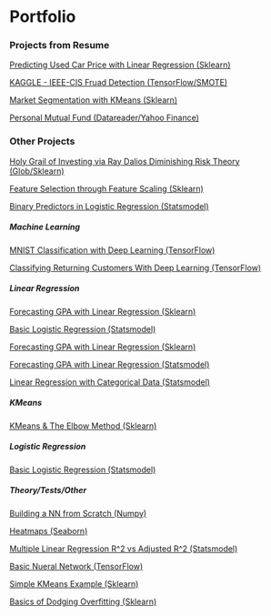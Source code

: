 # Portfolio

### Projects from Resume

[Predicting Used Car Price with Linear Regression  (Sklearn)](https://jmp.sh/v/SUq5z1lVM6RfIcN6Xep4)

[KAGGLE - IEEE-CIS Fruad Detection (TensorFlow/SMOTE)](https://jmp.sh/v/7x12UuWkswim0lvshL7p)

[Market Segmentation with KMeans (Sklearn)](https://jmp.sh/v/LeA9fflxc19NrluwGrlK)

[Personal Mutual Fund (Datareader/Yahoo Finance)](https://jmp.sh/v/HXk2rJmJzJhPKrvOJb3E)

### Other Projects

[Holy Grail of Investing via Ray Dalios Diminishing Risk Theory (Glob/Sklearn)](https://jmp.sh/v/HXk2rJmJzJhPKrvOJb3E)

[Feature Selection through Feature Scaling (Sklearn)](https://github.com/dsk0203/dsk0203.github.io/blob/master/images/Feature%20Selection%20through%20Feature%20Scaling%20(Standardization)%20with%20sklearn.ipynb)

[Binary Predictors in Logistic Regression (Statsmodel)](https://github.com/dsk0203/dsk0203.github.io/blob/master/images/Binary%20Predictors%20in%20logistic%20regression.ipynb)

##### Machine Learning

[MNIST Classification with Deep Learning (TensorFlow)](https://jmp.sh/v/3Ju5KZ99X8lnlVLFwbUm)

[Classifying Returning Customers With Deep Learning (TensorFlow)](https://github.com/dsk0203/dsk0203.github.io/blob/master/images/Classifying%20a%20previous%20customer%20as%20a%20potential%20return%20customer%20with%20TensorFlow.ipynb)

##### Linear Regression

[Forecasting GPA with Linear Regression (Sklearn)](https://github.com/dsk0203/dsk0203.github.io/blob/master/images/Forecasting%20GPA%20with%20sklearn%20Linear%20Regression.ipynb)

[Basic Logistic Regression (Statsmodel)](https://github.com/dsk0203/dsk0203.github.io/blob/master/images/Basic%20Logistic%20Regression%20(statsmodel).ipynb)

[Forecasting GPA with Linear Regression (Sklearn)](https://github.com/dsk0203/dsk0203.github.io/blob/master/images/Forecasting%20GPA%20with%20sklearn%20Linear%20Regression.ipynb)

[Forecasting GPA with Linear Regression (Statsmodel)](https://github.com/dsk0203/dsk0203.github.io/blob/master/images/Linear%20Regression%20to%20forecast%20GPA%20of%20a%20student%20based%20on%20SAT%20scores%20(statsmodel).ipynb)

[Linear Regression with Categorical Data (Statsmodel)](https://github.com/dsk0203/dsk0203.github.io/blob/master/images/Linear%20Regression%20with%20Categorical%20Data.ipynb)

##### KMeans

[KMeans & The Elbow Method (Sklearn)](https://github.com/dsk0203/dsk0203.github.io/blob/master/images/KMeans%20%26%20The%20Elbow%20Method.ipynb)

##### Logistic Regression

[Basic Logistic Regression (Statsmodel)](https://github.com/dsk0203/dsk0203.github.io/blob/master/images/Basic%20Logistic%20Regression%20(statsmodel).ipynb)

##### Theory/Tests/Other

[Building a NN from Scratch (Numpy)](https://github.com/dsk0203/dsk0203.github.io/blob/master/images/Building%20a%20Neural%20Network%20from%20scratch%20with%20numpy.ipynb)

[Heatmaps (Seaborn)](https://github.com/dsk0203/dsk0203.github.io/blob/master/images/Clustermap%20(Hier%20Clus).ipynb)

[Multiple Linear Regression R^2 vs Adjusted R^2 (Statsmodel)](https://github.com/dsk0203/dsk0203.github.io/blob/master/images/Multiple%20Linear%20Regression%2C%20Adjusted%20R%5E2%20versus%20R%5E2.ipynb)

[Basic Nueral Network (TensorFlow)](https://github.com/dsk0203/dsk0203.github.io/blob/master/images/Neural%20Network%20in%20TensorFlow.ipynb)

[Simple KMeans Example (Sklearn)](https://github.com/dsk0203/dsk0203.github.io/blob/master/images/Simple%20KMeans%20Example.ipynb)

[Basics of Dodging Overfitting (Sklearn)](https://github.com/dsk0203/dsk0203.github.io/blob/master/images/Utilizing%20Train%20Test%20Split%20%20(sklearn)%20(example%20variables%20a%26b).ipynb)
